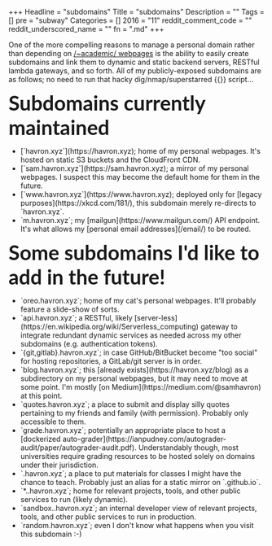 +++
Headline = "subdomains"
Title = "subdomains"
Description = ""
Tags = []
pre = "subway"
Categories = []
2016 = "11"
reddit_comment_code = ""
reddit_underscored_name = ""
fn = ".md"
+++

One of the more compelling reasons to manage a personal domain 
rather than depending on [/~academic/
webpages](https://www.cs.cornell.edu/~havron/) is the ability to easily create 
subdomains and link them to dynamic and static backend servers, RESTful lambda gateways, and so forth. 
All of my publicly-exposed subdomains are as follows; no need to run that hacky
dig/nmap/superstarred {{<fa github >}} script...

<span style="font-size: 40px; font-family: 'Lato', sans-serif;  font-weight: 700">Subdomains currently maintained</span>
<ul class="ul-interests fa-ul">

<li>
<i class="fa-li fa fa-hand-o-right"></i>
[`havron.xyz`](https://havron.xyz); home of my personal webpages. It's hosted on
static S3 buckets and the CloudFront CDN.
</li>

<li>
<i class="fa-li fa fa-hand-o-right"></i>
[`sam.havron.xyz`](https://sam.havron.xyz); a mirror of my personal webpages. I
suspect this may become the default home for them in the future.
</li>

<li>
<i class="fa-li fa fa-hand-o-right"></i>
[`www.havron.xyz`](https://www.havron.xyz); deployed only for [legacy purposes](https://xkcd.com/181/), this subdomain merely re-directs 
to `havron.xyz`.
</li>

<li>
<i class="fa-li fa fa-hand-o-right"></i>
`m.havron.xyz`; my [mailgun](https://www.mailgun.com/)
API endpoint. It's what allows my [personal email addresses](/email/) to be
routed.
</li>
</ul>

<span style="font-size: 40px; font-family: 'Lato', sans-serif;  font-weight: 700">Some subdomains I'd like to add in the future!</span>
<ul class="ul-interests fa-ul">

<li>
<i class="fa-li fa fa-hand-o-right"></i>
`oreo.havron.xyz`; home of my cat's personal webpages. It'll probably feature a
slide-show of sorts.
</li>

<li>
<i class="fa-li fa fa-hand-o-right"></i>
`api.havron.xyz`; a RESTful, likely
[server-less](https://en.wikipedia.org/wiki/Serverless_computing) gateway to
integrate redundant dynamic services as needed across my other subdomains (e.g.
authentication tokens).
</li>

<li>
<i class="fa-li fa fa-hand-o-right"></i>
`{git,gitlab}.havron.xyz`; in case GitHub/BitBucket become "too social" for hosting
repositories, a GitLab/git server is in order.
</li>

<li>
<i class="fa-li fa fa-hand-o-right"></i>
`blog.havron.xyz`; this [already exists](https://havron.xyz/blog) as a subdirectory on my personal 
webpages, but it may need to move at some point. I'm mostly [on
Medium](https://medium.com/@samhavron) at
this point.
</li>

<li>
<i class="fa-li fa fa-hand-o-right"></i>
`quotes.havron.xyz`; a place to submit and display silly quotes pertaining to my
friends and family (with permission). Probably only accessible to them.
</li>

<li>
<i class="fa-li fa fa-hand-o-right"></i>
`grade.havron.xyz`; potentially an appropriate place to host a [dockerized
auto-grader](https://ianpudney.com/autograder-audit/paper/autograder-audit.pdf). 
Understandably though, most universities require grading resources to be hosted solely on domains under their 
jurisdiction.
</li>

<li>
<i class="fa-li fa fa-hand-o-right"></i>
`<class>.havron.xyz`; a place to put materials for classes I might have the
chance to teach. Probably just an alias for a static mirror on `<class>.github.io`.
</li>

<li>
<i class="fa-li fa fa-hand-o-right"></i>
`*.<project>.havron.xyz`; home for relevant projects, tools, and other public services to run (likely dynamic).
</li>

<li>
<i class="fa-li fa fa-hand-o-right"></i>
`sandbox.<project>.havron.xyz`; an internal developer view of relevant projects, tools,
and other public services to run in production.
</li>

<li>
<i class="fa-li fa fa-hand-o-right"></i>
`random.havron.xyz`; even I don't know what happens when you visit this
subdomain :-)
</li>

</ul>
